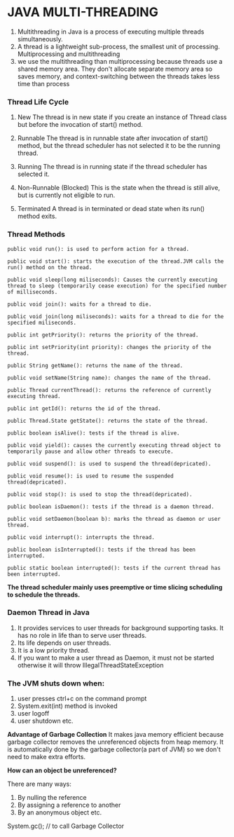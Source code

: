 #  **JAVA MULTI-THREADING**

1. Multithreading in Java is a process of executing multiple threads simultaneously.
2. A thread is a lightweight sub-process, the smallest unit of processing. Multiprocessing and multithreading
3. we use the multithreading than multiprocessing because threads use a shared memory area. They don't allocate separate memory area so saves memory, and context-switching between the threads takes less time than process

### **Thread Life Cycle**

1) New
   The thread is in new state if you create an instance of Thread class but before the invocation of start() method.

2) Runnable
   The thread is in runnable state after invocation of start() method, but the thread scheduler has not selected it to be the running thread.

3) Running
   The thread is in running state if the thread scheduler has selected it.

4) Non-Runnable (Blocked)
   This is the state when the thread is still alive, but is currently not eligible to run.

5) Terminated
   A thread is in terminated or dead state when its run()
   method exits.
   
### **Thread Methods**

`public void run(): is used to perform action for a thread.`

`public void start(): starts the execution of the thread.JVM calls the run() method on the thread.`

`public void sleep(long miliseconds): Causes the currently executing thread to sleep (temporarily cease execution) for the specified number of milliseconds.`

`public void join(): waits for a thread to die.`

`public void join(long miliseconds): waits for a thread to die for the specified miliseconds.`

`public int getPriority(): returns the priority of the thread.`

`public int setPriority(int priority): changes the priority of the thread.`

`public String getName(): returns the name of the thread.`

`public void setName(String name): changes the name of the thread.`

`public Thread currentThread(): returns the reference of currently executing thread.`

`public int getId(): returns the id of the thread.`

`public Thread.State getState(): returns the state of the thread.`

`public boolean isAlive(): tests if the thread is alive.`

`public void yield(): causes the currently executing thread object to temporarily pause and allow other threads to execute.`

`public void suspend(): is used to suspend the thread(depricated).`

`public void resume(): is used to resume the suspended thread(depricated).`

`public void stop(): is used to stop the thread(depricated).`

`public boolean isDaemon(): tests if the thread is a daemon thread.`

`public void setDaemon(boolean b): marks the thread as daemon or user thread.`

`public void interrupt(): interrupts the thread.`

`public boolean isInterrupted(): tests if the thread has been interrupted.`

`public static boolean interrupted(): tests if the current thread has been interrupted.`


**The thread scheduler mainly uses preemptive or time slicing scheduling to schedule the threads.**


### **Daemon Thread in Java**
1. It provides services to user threads for background supporting tasks. It has no role in life than to serve user threads.
2. Its life depends on user threads.
3. It is a low priority thread.
4. If you want to make a user thread as Daemon, it must not be started otherwise it will throw IllegalThreadStateException

### **The JVM shuts down when:**
1. user presses ctrl+c on the command prompt
2. System.exit(int) method is invoked
3. user logoff
4. user shutdown etc.

**Advantage of Garbage Collection**
It makes java memory efficient because garbage collector removes the unreferenced objects from heap memory.
It is automatically done by the garbage collector(a part of JVM) so we don't need to make extra efforts.

**How can an object be unreferenced?**

There are many ways:

1. By nulling the reference
2. By assigning a reference to another
3. By an anonymous object etc.

System.gc();  // to call Garbage Collector

